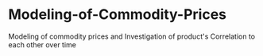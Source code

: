 # Modeling-of-Commodity-Prices
Modeling of commodity prices and Investigation of product's Correlation to each other over time
